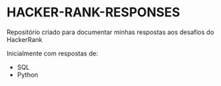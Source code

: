 # HACKER-RANK-RESPONSES

Repositório criado para documentar minhas respostas aos desafios do HackerRank

Inicialmente com respostas de:

- SQL
- Python